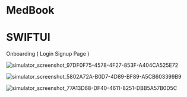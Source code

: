# MedBook
# SWIFTUI
Onboarding ( Login Signup Page )

![simulator_screenshot_97DF0F75-4578-4F27-853F-A404CA525E72](https://github.com/rhytthm/MedBook/assets/50865136/9ee57475-b1df-4d48-818b-6967fa362872)

![simulator_screenshot_5802A72A-B0D7-4D89-BF89-A5CB603399B9](https://github.com/rhytthm/MedBook/assets/50865136/e1acab04-43f7-4e16-a55f-b228db2c563d)

![simulator_screenshot_77A13D68-DF40-4611-8251-DBB5A57B0D5C](https://github.com/rhytthm/MedBook/assets/50865136/a3b5e3dc-8c9b-4e0c-8448-4c1b538c0cc6)

